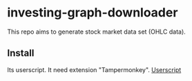 # investing-graph-downloader

This repo aims to generate stock market data set (OHLC data).

## Install

Its userscript. It need extension "Tampermonkey".
[Userscript](https://raw.githubusercontent.com/KingOfPlayer/investing-graph-downloader/main/userscript.js)
